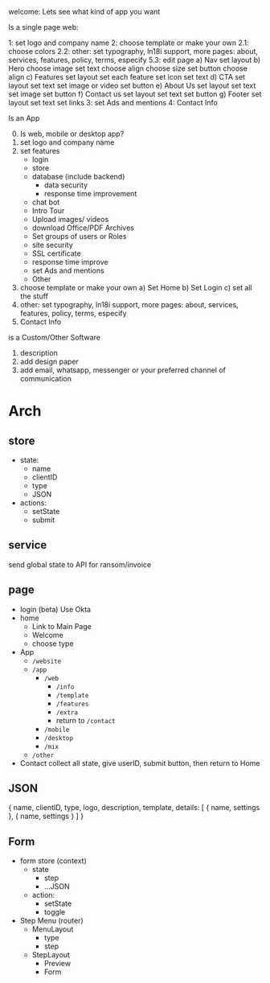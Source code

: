 welcome: 
Lets see what kind of app you want

Is a single page web: 

1: set logo and company name
2: choose template or make your own
2.1: choose colors 
2.2: other: set typography, ln18i support, more pages: about, services, features, policy, terms, especify
5.3: edit page
a) Nav
    set layout
b) Hero
    choose image
    set text
        choose align
        choose size
    set button
        choose align
c) Features
    set layout
    set each feature
        set icon
        set text
d) CTA
    set layout
    set text
    set image or video
    set button
e) About Us
    set layout
    set text
    set image
    set button
f) Contact us
    set layout
    set text
    set button
g) Footer
    set layout
    set text
    set links
3: set Ads and mentions
4: Contact Info

Is an App

0) Is web, mobile or desktop app?
1) set logo and company name
2) set features
    + login
    + store
    + database (include backend)
        - data security
        - response time improvement
    + chat bot
    + Intro Tour
    + Upload images/ videos
    + download Office/PDF Archives
    + Set groups of users or Roles
    + site security 
    + SSL certificate
    + response time improve
    + set Ads and mentions
    + Other
3) choose template or make your own
    a) Set Home
    b) Set Login
    c) set all  the stuff
4) other: set typography, ln18i support, more pages: about, services, features, policy, terms, especify
5) Contact Info

is a Custom/Other Software

1) description
2) add design paper
3) add email, whatsapp, messenger or your preferred channel of communication

# Arch

## store
+ state: 
    - name
    - clientID
    - type
    - JSON
+ actions:
    - setState
    - submit

## service
send global state to API for ransom/invoice

## page
+ login (beta)
    Use Okta
+ home
    - Link to Main Page
    - Welcome
    - choose type
+ App
    - `/website`
    - `/app`
        + `/web`
            * `/info`
            * `/template`
            * `/features`
            * `/extra`
            * return to `/contact`
        + `/mobile`
        + `/desktop`
        + `/mix`
    -  `/other`
+ Contact
    collect all state, give userID, submit button, then return to Home

## JSON

{
    name,
    clientID,
    type,
    logo,
    description,
    template,
    details: 
    [
        {
            name,
            settings
        },
        {
            name,
            settings
        }
    ]
}

## Form

* form store (context)
    + state
        - step
        - ...JSON
    + action: 
        - setState
        - toggle
* Step Menu (router)
    + MenuLayout
        - type
        - step
    + StepLayout
        - Preview
        - Form

